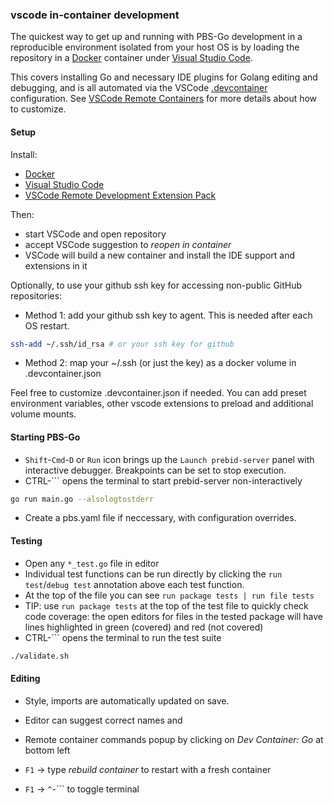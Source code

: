 
### vscode in-container development

The quickest way to get up and running with PBS-Go development in a reproducible environment isolated
from your host OS is by loading the repository in a [Docker](https://docs.docker.com/get-docker/)
container under [Visual Studio Code](https://code.visualstudio.com/).

This covers installing Go and necessary IDE plugins for Golang editing and debugging, and is
all automated via the VSCode [.devcontainer](.devcontainer/) configuration. See
[VSCode Remote Containers](https://code.visualstudio.com/docs/remote/containers) for more
details about how to customize.

#### Setup

Install:

- [Docker](https://docs.docker.com/get-docker/)
- [Visual Studio Code](https://code.visualstudio.com/)
- [VSCode Remote Development Extension Pack](https://aka.ms/vscode-remote/download/extension)

Then:

- start VSCode and open repository
- accept VSCode suggestion to _reopen in container_
- VSCode will build a new container and install the IDE support and extensions in it

Optionally, to use your github ssh key for accessing non-public GitHub repositories:
- Method 1: add your github ssh key to agent. This is needed after each OS restart.
```sh
ssh-add ~/.ssh/id_rsa # or your ssh key for github
```
- Method 2: map your ~/.ssh (or just the key) as a docker volume in .devcontainer.json

Feel free to customize .devcontainer.json if needed. You can add preset environment variables,
other vscode extensions to preload and additional volume mounts.

#### Starting PBS-Go

- `Shift`-`Cmd`-`D` or `Run` icon brings up the `Launch prebid-server` panel with interactive
debugger. Breakpoints can be set to stop execution.
- CTRL-`\`` opens the terminal to start prebid-server non-interactively
```sh
go run main.go --alsologtostderr
```
- Create a pbs.yaml file if neccessary, with configuration overrides.

#### Testing

- Open any `*_test.go` file in editor
- Individual test functions can be run directly by clicking the `run test`/`debug test` annotation
above each test function.
- At the top of the file you can see `run package tests | run file tests`
- TIP: use `run package tests` at the top of the test file to quickly check code coverage:
  the open editors for files in the tested package will have lines highlighted in green (covered)
  and red (not covered)
- CTRL-`\`` opens the terminal to run the test suite
```sh
./validate.sh
```

#### Editing
- Style, imports are automatically updated on save.
- Editor can suggest correct names and

- Remote container commands popup by clicking on _Dev Container: Go_ at bottom left
- `F1` -> type _rebuild container_ to restart with a fresh container
- `F1` -> `^`-`\`` to toggle terminal

